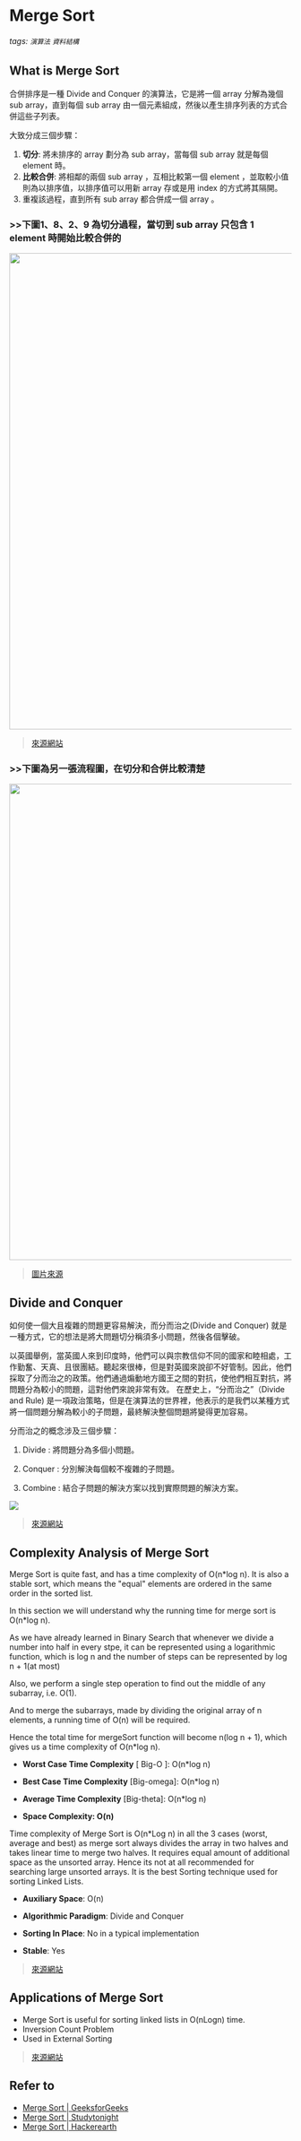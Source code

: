 # Merge Sort 
###### tags: `演算法` `資料結構`

## What is Merge Sort
合併排序是一種 Divide and Conquer 的演算法，它是將一個 array 分解為幾個 sub array，直到每個 sub array 由一個元素組成，然後以產生排序列表的方式合併這些子列表。


大致分成三個步驟：

1. **切分**: 將未排序的 array 劃分為 sub array，當每個 sub array 就是每個 element 時。
2. **比較合併**: 將相鄰的兩個 sub array ，互相比較第一個 element ，並取較小值則為以排序值，以排序值可以用新 array 存或是用 index 的方式將其隔開。
3. 重複該過程，直到所有 sub array 都合併成一個 array 。

### >>下圖1、8、2、9 為切分過程，當切到 sub array 只包含 1 element 時開始比較合併的

<img src="https://he-s3.s3.amazonaws.com/media/uploads/37deb43.jpg" height=850 weight=650>

>[來源網站](https://www.hackerearth.com/zh/practice/algorithms/sorting/merge-sort/tutorial/)
### >>下圖為另一張流程圖，在切分和合併比較清楚

<img src="https://www.studytonight.com/data-structures/images/merge-sort-working.png" height=850 weight=650>

>[圖片來源](https://www.studytonight.com/data-structures/merge-sort)


## Divide and Conquer
如何使一個大且複雜的問題更容易解決，而分而治之(Divide and Conquer) 就是一種方式，它的想法是將大問題切分稱須多小問題，然後各個擊破。

以英國舉例，當英國人來到印度時，他們可以與宗教信仰不同的國家和睦相處，工作勤奮、天真、且很團結。聽起來很棒，但是對英國來說卻不好管制。因此，他們採取了分而治之的政策。他們通過煽動地方國王之間的對抗，使他們相互對抗，將問題分為較小的問題，這對他們來說非常有效。 在歷史上，“分而治之”（Divide and Rule) 是一項政治策略，但是在演算法的世界裡，他表示的是我們以某種方式將一個問題分解為較小的子問題，最終解決整個問題將變得更加容易。

分而治之的概念涉及三個步驟：


1. Divide : 將問題分為多個小問題。

2. Conquer : 分別解決每個較不複雜的子問題。

3. Combine : 結合子問題的解決方案以找到實際問題的解決方案。



![](https://www.studytonight.com/data-structures/images/divide-conquer.png)
> [來源網站](https://www.studytonight.com/data-structures/merge-sort)

## Complexity Analysis of Merge Sort
Merge Sort is quite fast, and has a time complexity of O(n*log n). It is also a stable sort, which means the "equal" elements are ordered in the same order in the sorted list.

In this section we will understand why the running time for merge sort is O(n*log n).

As we have already learned in Binary Search that whenever we divide a number into half in every stpe, it can be represented using a logarithmic function, which is log n and the number of steps can be represented by log n + 1(at most)

Also, we perform a single step operation to find out the middle of any subarray, i.e. O(1).

And to merge the subarrays, made by dividing the original array of n elements, a running time of O(n) will be required.

Hence the total time for mergeSort function will become n(log n + 1), which gives us a time complexity of O(n*log n).

- **Worst Case Time Complexity** [ Big-O ]: O(n*log n)

- **Best Case Time Complexity** [Big-omega]: O(n*log n)

- **Average Time Complexity** [Big-theta]: O(n*log n)

- **Space Complexity: O(n)**

Time complexity of Merge Sort is O(n*Log n) in all the 3 cases (worst, average and best) as merge sort always divides the array in two halves and takes linear time to merge two halves.
It requires equal amount of additional space as the unsorted array. Hence its not at all recommended for searching large unsorted arrays.
It is the best Sorting technique used for sorting Linked Lists.


- **Auxiliary Space**: O(n)

- **Algorithmic Paradigm**: Divide and Conquer

- **Sorting In Place**: No in a typical implementation

- **Stable**: Yes

>[來源網站](https://www.geeksforgeeks.org/merge-sort/)
##  Applications of Merge Sort
- Merge Sort is useful for sorting linked lists in O(nLogn) time.
- Inversion Count Problem
- Used in External Sorting

>[來源網站](https://www.geeksforgeeks.org/merge-sort/)
## Refer to
- [Merge Sort | GeeksforGeeks](https://www.geeksforgeeks.org/merge-sort/)
- [Merge Sort | Studytonight](https://www.studytonight.com/data-structures/merge-sort)
- [Merge Sort | Hackerearth](https://www.hackerearth.com/zh/practice/algorithms/sorting/merge-sort/tutorial/)

